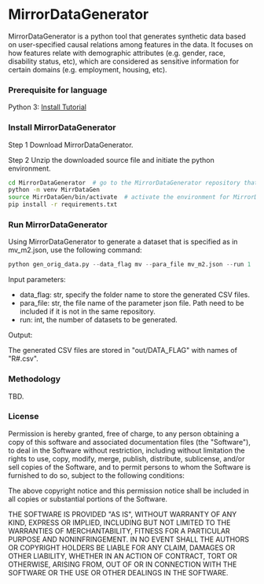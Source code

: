 # MirrorDataGenerator

MirrorDataGenerator is a python tool that generates synthetic data based on user-specified causal relations among features in the data. It focuses on how features relate with demographic attributes (e.g. gender, race, disability status, etc), which are considered as sensitive information for certain domains (e.g. employment, housing, etc). 

### Prerequisite for language

Python 3: [Install Tutorial](https://installpython3.com/)


### Install MirrorDataGenerator

Step 1 Download MirrorDataGenerator.

Step 2 Unzip the downloaded source file and initiate the python environment.

```bash
cd MirrorDataGenerator  # go to the MirrorDataGenerator repository that is just downloaded
python -m venv MirrDataGen
source MirrDataGen/bin/activate  # activate the environment for MirrorDataGenerator
pip install -r requirements.txt
```

### Run MirrorDataGenerator

Using MirrorDataGenerator to generate a dataset that is specified as in mv_m2.json, use the following command:

```python
python gen_orig_data.py --data_flag mv --para_file mv_m2.json --run 1

```

Input parameters:
- data_flag: str, specify the folder name to store the generated CSV files.
- para_file: str, the file name of the parameter json file. Path need to be included if it is not in the same repository.
- run: int, the number of datasets to be generated.

Output:

The generated CSV files are stored in "out/DATA_FLAG" with names of "R#.csv".


### Methodology 

TBD. 


### License

Permission is hereby granted, free of charge, to any person obtaining a copy of this software and associated documentation files (the "Software"), to deal in the Software without restriction, including without limitation the rights to use, copy, modify, merge, publish, distribute, sublicense, and/or sell copies of the Software, and to permit persons to whom the Software is furnished to do so, subject to the following conditions:

The above copyright notice and this permission notice shall be included in all copies or substantial portions of the Software.

THE SOFTWARE IS PROVIDED "AS IS", WITHOUT WARRANTY OF ANY KIND, EXPRESS OR IMPLIED, INCLUDING BUT NOT LIMITED TO THE WARRANTIES OF MERCHANTABILITY, FITNESS FOR A PARTICULAR PURPOSE AND NONINFRINGEMENT. IN NO EVENT SHALL THE AUTHORS OR COPYRIGHT HOLDERS BE LIABLE FOR ANY CLAIM, DAMAGES OR OTHER LIABILITY, WHETHER IN AN ACTION OF CONTRACT, TORT OR OTHERWISE, ARISING FROM, OUT OF OR IN CONNECTION WITH THE SOFTWARE OR THE USE OR OTHER DEALINGS IN THE SOFTWARE.

